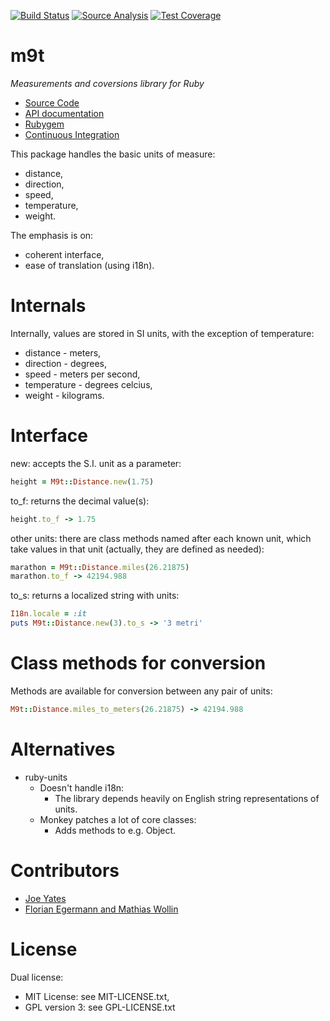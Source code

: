 [![Build Status](https://secure.travis-ci.org/joeyates/m9t.png)][Continuous Integration]
[![Source Analysis](https://codeclimate.com/github/joeyates/m9t/badges/gpa.svg)](https://codeclimate.com/github/joeyates/imap-backup)
[![Test Coverage](https://codeclimate.com/github/joeyates/m9t/badges/coverage.svg)](https://codeclimate.com/github/joeyates/imap-backup/coverage)

# m9t

*Measurements and coversions library for Ruby*

  * [Source Code]
  * [API documentation]
  * [Rubygem]
  * [Continuous Integration]

[Source Code]: https://github.com/joeyates/m9t "Source code at GitHub"
[API documentation]: http://rubydoc.info/gems/m9t/frames "RDoc API Documentation at Rubydoc.info"
[Rubygem]: http://rubygems.org/gems/m9t "Ruby gem at rubygems.org"
[Continuous Integration]: http://travis-ci.org/joeyates/m9t "Build status by Travis-CI"

This package handles the basic units of measure:

- distance,
- direction,
- speed,
- temperature,
- weight.

The emphasis is on:

- coherent interface,
- ease of translation (using i18n).

Internals
=========

Internally, values are stored in SI units, with the exception of temperature:

- distance - meters,
- direction - degrees,
- speed - meters per second,
- temperature - degrees celcius,
- weight - kilograms.

Interface
=========

new: accepts the S.I. unit as a parameter:

```ruby
height = M9t::Distance.new(1.75)
```

to_f: returns the decimal value(s):

```ruby
height.to_f -> 1.75
```

other units:
there are class methods named after each known unit,
which take values in that unit
(actually, they are defined as needed):

```ruby
marathon = M9t::Distance.miles(26.21875)
marathon.to_f -> 42194.988
```

to_s: returns a localized string with units:

```ruby
I18n.locale = :it
puts M9t::Distance.new(3).to_s -> '3 metri'
```

Class methods for conversion
============================

Methods are available for conversion between any pair of units:

```ruby
M9t::Distance.miles_to_meters(26.21875) -> 42194.988
```

Alternatives
============

- ruby-units
  - Doesn't handle i18n:
    - The library depends heavily on English string representations of units.
  - Monkey patches a lot of core classes:
    - Adds methods to e.g. Object.

Contributors
============

* [Joe Yates](https://github.com/joeyates)
* [Florian Egermann and Mathias Wollin](https://github.com/math)

License
=======

Dual license:

- MIT License: see MIT-LICENSE.txt,
- GPL version 3: see GPL-LICENSE.txt
